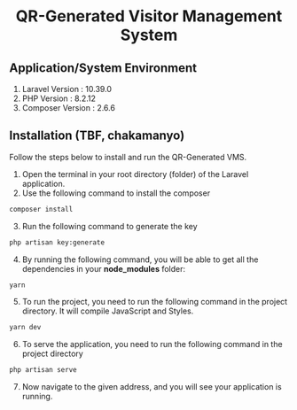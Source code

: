 <h1 align="center">QR-Generated Visitor Management System</h1>

## Application/System Environment

1. Laravel Version : 10.39.0
2. PHP Version : 8.2.12
3. Composer Version : 2.6.6

## Installation (TBF, chakamanyo)

Follow the steps below to install and run the QR-Generated VMS.

1. Open the terminal in your root directory (folder) of the Laravel application.
2. Use the following command to install the composer

```bash
composer install
```

3. Run the following command to generate the key

```bash
php artisan key:generate
```

4. By running the following command, you will be able to get all the dependencies in your **node_modules** folder:

```bash
yarn
```

5. To run the project, you need to run the following command in the project directory. It will compile JavaScript and Styles.

```bash
yarn dev
```

6. To serve the application, you need to run the following command in the project directory

```bash
php artisan serve
```

7. Now navigate to the given address, and you will see your application is running.
